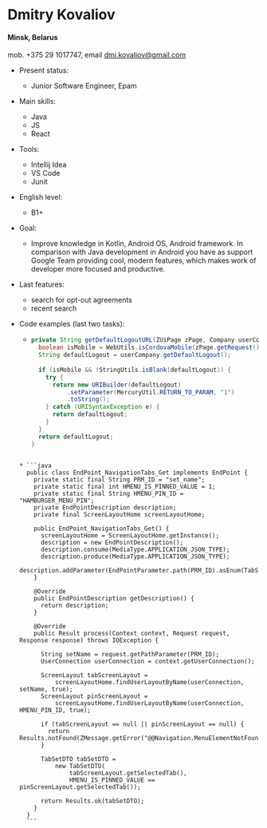 # Dmitry Kovaliov
#### Minsk, Belarus

mob. +375 29 1017747, email [dmi.kovaliov@gmail.com](mailto:dmi.kovaliov@gmail.com)

* Present status: 
	* Junior Software Engineer, Epam
	
* Main skills:
	* Java
	* JS
	* React
	
* Tools:
	* Intellij Idea
	* VS Code
	* Junit
	
* English level:
	* B1+

* Goal:
	* Improve knowledge in Kotlin, Android OS, Android framework.
	In comparison with Java development in Android you have as support Google Team providing cool, modern features, which makes work of developer more focused and productive.

* Last features:
	* search for opt-out agreements
	* recent search
	
* Code examples (last two tasks):
    * ```java
      private String getDefaultLogoutURL(ZUiPage zPage, Company userCompany) {
        boolean isMobile = WebUtils.isCordovaMobile(zPage.getRequest());
        String defaultLogout = userCompany.getDefaultLogout();
    
        if (isMobile && !StringUtils.isBlank(defaultLogout)) {
          try {
            return new URIBuilder(defaultLogout)
                .setParameter(MercuryUtil.RETURN_TO_PARAM, "1")
                .toString();
          } catch (URISyntaxException e) {
            return defaultLogout;
          }
        }
        return defaultLogout;
      }
    ```
    
    * ```java
      public class EndPoint_NavigationTabs_Get implements EndPoint {
        private static final String PRM_ID = "set_name";
        private static final int HMENU_IS_PINNED_VALUE = 1;
        private static final String HMENU_PIN_ID = "HAMBURGER_MENU_PIN";
        private EndPointDescription description;
        private final ScreenLayoutHome screenLayoutHome;
      
        public EndPoint_NavigationTabs_Get() {
          screenLayoutHome = ScreenLayoutHome.getInstance();
          description = new EndPointDescription();
          description.consume(MediaType.APPLICATION_JSON_TYPE);
          description.produce(MediaType.APPLICATION_JSON_TYPE);
          description.addParameter(EndPointParameter.path(PRM_ID).asEnum(TabSetEnum.class).required());
        }
      
        @Override
        public EndPointDescription getDescription() {
          return description;
        }
      
        @Override
        public Result process(Context context, Request request, Response response) throws IOException {
      
          String setName = request.getPathParameter(PRM_ID);
          UserConnection userConnection = context.getUserConnection();
      
          ScreenLayout tabScreenLayout =
              screenLayoutHome.findUserLayoutByName(userConnection, setName, true);
          ScreenLayout pinScreenLayout =
              screenLayoutHome.findUserLayoutByName(userConnection, HMENU_PIN_ID, true);
      
          if (tabScreenLayout == null || pinScreenLayout == null) {
            return Results.notFound(ZMessage.getError("@@Navigation.MenuElementNotFound"));
          }
      
          TabSetDTO tabSetDTO =
              new TabSetDTO(
                  tabScreenLayout.getSelectedTab(),
                  HMENU_IS_PINNED_VALUE == pinScreenLayout.getSelectedTab());
      
          return Results.ok(tabSetDTO);
        }
      }
      ```
	
